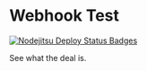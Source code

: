 Webhook Test
============
[![Nodejitsu Deploy Status Badges](https://webhooks.nodejitsu.com/jcrugzz/webhook-test.png)](https://webops.nodejitsu.com)

See what the deal is.
